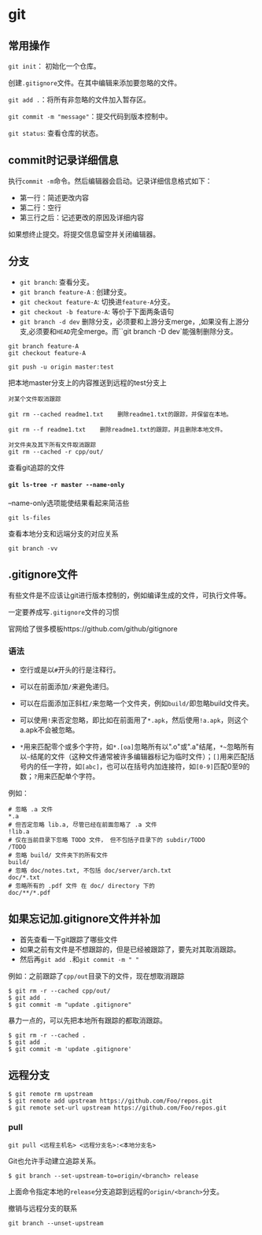 # git

## 常用操作

`git init`： 初始化一个仓库。

创建`.gitignore`文件。在其中编辑来添加要忽略的文件。

`git add .`：将所有非忽略的文件加入暂存区。

`git commit -m "message"`：提交代码到版本控制中。

`git status`: 查看仓库的状态。

## commit时记录详细信息

执行`commit -m`命令。然后编辑器会启动。记录详细信息格式如下：

- 第一行：简述更改内容
- 第二行：空行
- 第三行之后：记述更改的原因及详细内容

如果想终止提交。将提交信息留空并关闭编辑器。

## 分支

- `git branch`: 查看分支。
- `git branch feature-A` : 创建分支。
- `git checkout feature-A`: 切换进`feature-A`分支。
- `git checkout -b feature-A`: 等价于下面两条语句
- `git branch -d dev` 删除分支，必须要和上游分支merge，,如果没有上游分支,必须要和`HEAD`完全merge。而``git branch -D dev`能强制删除分支。

```
git branch feature-A
git checkout feature-A
```



```
git push -u origin master:test
```

把本地master分支上的内容推送到远程的test分支上

```
对某个文件取消跟踪

git rm --cached readme1.txt    删除readme1.txt的跟踪，并保留在本地。

git rm --f readme1.txt    删除readme1.txt的跟踪，并且删除本地文件。

对文件夹及其下所有文件取消跟踪
git rm --cached -r cpp/out/
```

查看git追踪的文件

#### `git ls-tree -r master --name-only`

–name-only选项能使结果看起来简洁些

`git ls-files`

查看本地分支和远端分支的对应关系

```
git branch -vv
```



## .gitignore文件

有些文件是不应该让git进行版本控制的，例如编译生成的文件，可执行文件等。

一定要养成写`.gitignore`文件的习惯

官网给了很多模板https://github.com/github/gitignore

### 语法

- 空行或是以`#`开头的行是注释行。

- 可以在前面添加`/`来避免递归。

- 可以在后面添加正斜杠`/`来忽略一个文件夹，例如`build/`即忽略build文件夹。

- 可以使用`!`来否定忽略，即比如在前面用了`*.apk`，然后使用`!a.apk`，则这个a.apk不会被忽略。

- `*`用来匹配零个或多个字符，如`*.[oa]`忽略所有以".o"或".a"结尾，`*~`忽略所有以`~`结尾的文件（这种文件通常被许多编辑器标记为临时文件）；`[]`用来匹配括号内的任一字符，如`[abc]`，也可以在括号内加连接符，如`[0-9]`匹配0至9的数；`?`用来匹配单个字符。

例如：

```shell
# 忽略 .a 文件
*.a
# 但否定忽略 lib.a, 尽管已经在前面忽略了 .a 文件
!lib.a
# 仅在当前目录下忽略 TODO 文件， 但不包括子目录下的 subdir/TODO
/TODO
# 忽略 build/ 文件夹下的所有文件
build/
# 忽略 doc/notes.txt, 不包括 doc/server/arch.txt
doc/*.txt
# 忽略所有的 .pdf 文件 在 doc/ directory 下的
doc/**/*.pdf
```



## 如果忘记加.gitignore文件并补加

- 首先查看一下git跟踪了哪些文件
- 如果之前有文件是不想跟踪的，但是已经被跟踪了，要先对其取消跟踪。
- 然后再`git add .`和`git commit -m " "` 

例如：之前跟踪了`cpp/out`目录下的文件，现在想取消跟踪

```shell
$ git rm -r --cached cpp/out/
$ git add .
$ git commit -m "update .gitignore"
```

暴力一点的，可以先把本地所有跟踪的都取消跟踪。

```shell
$ git rm -r --cached .
$ git add .
$ git commit -m 'update .gitignore'
```

## 远程分支

```
$ git remote rm upstream
$ git remote add upstream https://github.com/Foo/repos.git
$ git remote set-url upstream https://github.com/Foo/repos.git
```



### pull

```
git pull <远程主机名> <远程分支名>:<本地分支名>
```

Git也允许手动建立追踪关系。

```shell
$ git branch --set-upstream-to=origin/<branch> release
```

上面命令指定本地的`release`分支追踪到远程的`origin/<branch>`分支。

撤销与远程分支的联系

```
git branch --unset-upstream
```

